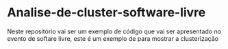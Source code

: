 # Analise-de-cluster-software-livre
Neste repositório vai ser um exemplo de código que vai ser apresentado no evento de softare livre, este é um exemplo de para mostrar a clusterização
